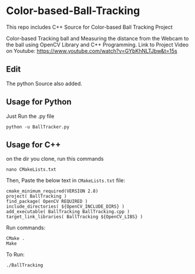 # Color-based-Ball-Tracking
This repo includes C++ Source for Color-based Ball Tracking Project

Color-based Tracking ball and Measuring the distance from the Webcam to the ball using OpenCV Library and C++ Programming.
Link to Project Video on Youtube: https://www.youtube.com/watch?v=GYbKhNLTJbw&t=15s

## Edit
The python Source also added.

## Usage for Python
Just Run the .py file 
```
python -u BallTracker.py 
```

## Usage for C++
on the dir you clone, run this commands
```
nano CMakeLists.txt
```
Then, Paste the below text in `CMakeLists.txt` file:
```
cmake_minimum_required(VERSION 2.8)
project( BallTracking )
find_package( OpenCV REQUIRED )
include_directories( ${OpenCV_INCLUDE_DIRS} )
add_executable( BallTracking BallTracking.cpp )
target_link_libraries( BallTracking ${OpenCV_LIBS} )
```
Run commands:
```
CMake .
Make
```
To Run:
```
./BallTracking 
```

